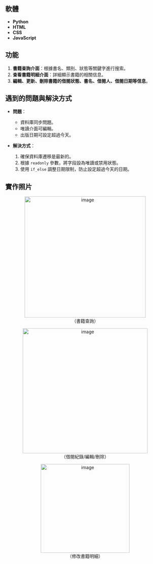 ## 軟體

- **Python**
- **HTML**
- **CSS**
- **JavaScript**

## 功能

1. **書籍查詢介面**：根據書名、類別、狀態等關鍵字進行搜索。
2. **查看書籍明細介面**：詳細顯示書籍的相關信息。
3. **編輯、更新、刪除書籍的借閱狀態、書名、借閱人、借閱日期等信息**。

## 遇到的問題與解決方式

- **問題**：
  - 資料庫同步問題。
  - 唯讀介面可編輯。
  - 出版日期可設定超過今天。

- **解決方式**：
  1. 確保資料庫遷移是最新的。
  2. 根據 `readonly` 參數，將字段設為唯讀或禁用狀態。
  3. 使用 `if_else` 調整日期限制，防止設定超過今天的日期。

## 實作照片
<p align="center">
  <img width="382" alt="image" src="https://github.com/user-attachments/assets/e79e5c25-8261-48fd-8d30-41586554c414">
  <br>
  （書籍查詢）
</p>
<p align="center">
  <img width="394" alt="image" src="https://github.com/user-attachments/assets/381fda82-6f40-4315-8bed-763280be95be">
  <br>
  （借閱紀錄/編輯/刪除）
</p>
<p align="center">
  <img width="280" alt="image" src="https://github.com/user-attachments/assets/893b246a-9587-4a8f-b493-262866989e26">
  <br>
  （修改書籍明細）
</p>
